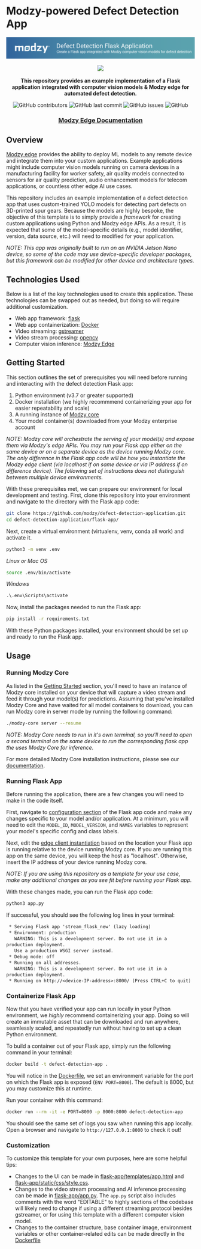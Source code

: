 # Modzy-powered Defect Detection App

![Modzy Logo](./imgs/banner.png)

<div align="center">

<p float="center">
    <img src="./imgs/dashboard.gif">
</p>

**This repository provides an example implementation of a Flask application integrated with computer vision models & Modzy edge for automated defect detection.**

![GitHub contributors](https://img.shields.io/github/contributors/modzy/defect-detection-application?logo=GitHub&style=flat)
![GitHub last commit](https://img.shields.io/github/last-commit/modzy/defect-detection-application?logo=GitHub&style=flat)
![GitHub issues](https://img.shields.io/github/issues-raw/modzy/defect-detection-application?logo=github&style=flat)
![GitHub](https://img.shields.io/github/license/modzy/defect-detection-application?logo=apache&style=flat)

<h3 align="center">
  <a href="https://docs.modzy.com/docs/edge">Modzy Edge Documentation</a>
</div>


## Overview

[Modzy edge](https://docs.modzy.com/docs/edge) provides the ability to deploy ML models to any remote device and integrate them into your custom applications. Example applications might include computer vision models running on camera devices in a manufacturing facility for worker safety, air quality models connected to sensors for air quality prediction, audio enhancement models for telecom applications, or countless other edge AI use cases. 

This repository includes an example implementation of a defect detection app that uses custom-trained YOLO models for detecting part defects on 3D-printed spur gears. Because the models are highly bespoke, the objective of this template is to simply provide a *framework* for creating custom applications using Python and Modzy edge APIs. As a result, it is expected that some of the model-specific details (e.g., model identifier, version, data source, etc.) will need to modified for your application.

*NOTE: This app was originally built to run on an NVIDIA Jetson Nano device, so some of the code may use device-specific developer packages, but this framework can be modified for other device and architecture types.*

## Technologies Used
Below is a list of the key technologies used to create this application. These technologies can be swapped out as needed, but doing so will require additional customization.

* Web app framework: [flask](https://github.com/pallets/flask)
* Web app containerization: [Docker](https://www.docker.com/)
* Video streaming: [gstreamer](https://github.com/GStreamer/gstreamer)
* Video stream processing: [opencv](https://github.com/opencv/opencv)
* Computer vision inference: [Modzy Edge](https://docs.modzy.com/docs/edge)

## Getting Started

This section outlines the set of prerequisites you will need before running and interacting with the defect detection Flask app:

1. Python environment (v3.7 or greater supported) 
2. Docker installation (we highly recommmend containerizing your app for easier repeatability and scale)
2. A running instance of [Modzy core](https://docs.modzy.com/docs/connect-edge-device)
3. Your model container(s) downloaded from your Modzy enterprise account

*NOTE: Modzy core will orchestrate the serving of your model(s) and expose them via Modzy's edge APIs. You may run your Flask app either on the same device or on a separate device as the device running Modzy core. The only difference in the Flask app code will be how you instantiate the Modzy edge client (via localhost if on same device or via IP address if on difference device). The following set of instructions does not distinguish between multiple device environments.*

With these prerequisites met, we can prepare our environment for local development and testing. First, clone this repository into your environment and navigate to the directory with the Flask app code:

```bash
git clone https://github.com/modzy/defect-detection-application.git
cd defect-detection-application/flask-app/
```

Next, create a virtual environment (virtualenv, venv, conda all work) and activate it.

```bash
python3 -m venv .env
```

_Linux or Mac OS_
```bash
source .env/bin/activate
```

_Windows_
```cmd
.\.env\Scripts\activate
```

Now, install the packages needed to run the Flask app:

```bash
pip install -r requirements.txt
```

With these Python packages installed, your environment should be set up and ready to run the Flask app. 

## Usage

### Running Modzy Core

As listed in the [Getting Started](./README.md#getting-started) section, you'll need to have an instance of Modzy core installed on your device that will capture a video stream and feed it through your model(s) for predictions. Assuming that you've installed Modzy Core and have waited for all model containers to download, you can run Modzy core in server mode by running the following command:

```bash
./modzy-core server --resume
```

*NOTE: Modzy Core needs to run in it's own terminal, so you'll need to open a second terminal on the same device to run the corresponding flask app the uses Modzy Core for inference.*

For more detailed Modzy Core installation instructions, please see our [documentation](https://docs.modzy.com/docs/edge).
 
### Running Flask App

Before running the application, there are a few changes you will need to make in the code itself.

First, navigate to [configuration section](./flask-app/app.py#L16-#L28) of the Flask app code and make any changes specific to your model and/or application. At a minimum, you will need to edit the `MODEL_ID`, `MODEL_VERSION`, and `NAMES` variables to represent your model's specific config and class labels.  

Next, edit the [edge client instantiation](./flask-app/app.py#L117) based on the location your Flask app is running relative to the device running Modzy core. If you are running this app on the same device, you will keep the host as "localhost". Otherwise, insert the IP address of your device running Modzy core.

*NOTE: If you are using this repository as a template for your use case, make any additional changes as you see fit before running your Flask app.*

With these changes made, you can run the Flask app code:

```bash
python3 app.py
```

If successful, you should see the following log lines in your terminal:

```
 * Serving Flask app 'stream_flask_new' (lazy loading)
 * Environment: production
   WARNING: This is a development server. Do not use it in a production deployment.
   Use a production WSGI server instead.
 * Debug mode: off
 * Running on all addresses.
   WARNING: This is a development server. Do not use it in a production deployment.
 * Running on http://<device-IP-address>:8000/ (Press CTRL+C to quit)
```

### Containerize Flask App

Now that you have verified your app can run locally in your Python environment, we *highly* recommend containerizing your app. Doing so will create an immutable asset that can be downloaded and run anywhere, seamlessly scaled, and repeatedly run without having to set up a clean Python environment.

To build a container out of your Flask app, simply run the following command in your terminal:

```bash
docker build -t defect-detection-app .
```

You will notice in the [Dockerfile](./Dockerfile), we set an environment variable for the port on which the Flask app is exposed (`ENV PORT=8000`). The default is 8000, but you may customize this at runtime. 

Run your container with this command:

```bash
docker run --rm -it -e PORT=8000 -p 8000:8000 defect-detection-app
```

You should see the same set of logs you saw when running this app locally. Open a browser and navigate to `http://127.0.0.1:8000` to check it out!

### Customization
To customize this template for your own purposes, here are some helpful tips:
 * Changes to the UI can be made in [flask-app/templates/app.html](./flask-app/templates/app.html) and [flask-app/static/css/style.css](./flask-app/static/css/style.css).
 * Changes to the video stream processing and AI inference processing can be made in [flask-app/app.py](./flask-app/app.py). The `app.py` script also includes comments with the word "EDITABLE" to highly sections of the codebase will likely need to change if using a different streaming protocol besides gstreamer, or for using this template with a different computer vision model. 
 * Changes to the container structure, base container image, environment variables or other container-related edits can be made directly in the [Dockerfile](./Dockerfile)

